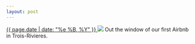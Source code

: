 ```yaml
---
layout: post
---
```


<p>
  <a href="/479">
    <time>{{ page.date | date: "%e %B, %Y" }}</time>
  </a>
  <a href="/479"><img src="{{ site.assets_url }}/479.jpg"/></a>
  <span>Out the window of our first Airbnb in Trois-Rivieres.</span>
</p>

